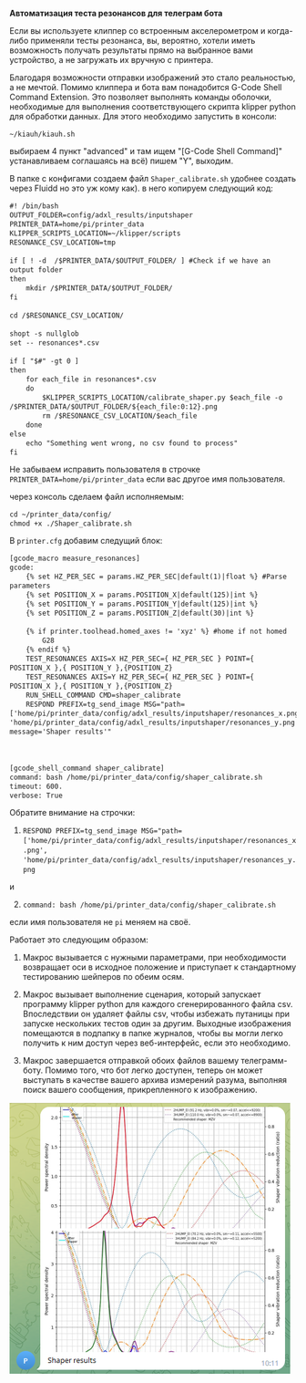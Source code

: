 **Автоматизация теста резонансов для телеграм бота**

Если вы используете клиппер со встроенным акселерометром и когда-либо применяли тесты резонанса, вы, вероятно, хотели иметь возможность получать результаты прямо на выбранное вами устройство, а не загружать их вручную с принтера.

Благодаря возможности отправки изображений это стало реальностью, а не мечтой. Помимо клиппера и бота вам понадобится G-Code Shell Command Extension. Это позволяет выполнять команды оболочки, необходимые для выполнения соответствующего скрипта klipper python для обработки данных. Для этого необходимо запустить в консоли:

```
~/kiauh/kiauh.sh
```
выбираем 4 пункт "advanced" и там ищем "[G-Code Shell Command]" устанавливаем соглашаясь на всё) пишем "Y", выходим.

В папке с конфигами создаем файл `Shaper_calibrate.sh` удобнее создать через Fluidd но это уж кому как). в него копируем следующий код:

```
#! /bin/bash
OUTPUT_FOLDER=config/adxl_results/inputshaper
PRINTER_DATA=home/pi/printer_data
KLIPPER_SCRIPTS_LOCATION=~/klipper/scripts
RESONANCE_CSV_LOCATION=tmp

if [ ! -d  /$PRINTER_DATA/$OUTPUT_FOLDER/ ] #Check if we have an output folder
then
    mkdir /$PRINTER_DATA/$OUTPUT_FOLDER/
fi

cd /$RESONANCE_CSV_LOCATION/

shopt -s nullglob
set -- resonances*.csv  

if [ "$#" -gt 0 ]
then
    for each_file in resonances*.csv
    do
        $KLIPPER_SCRIPTS_LOCATION/calibrate_shaper.py $each_file -o /$PRINTER_DATA/$OUTPUT_FOLDER/${each_file:0:12}.png
        rm /$RESONANCE_CSV_LOCATION/$each_file
    done
else
    echo "Something went wrong, no csv found to process"
fi
```
Не забываем исправить пользователя в строчке `PRINTER_DATA=home/pi/printer_data` если вас другое имя пользователя. 

через консоль сделаем файл исполняемым:

```
cd ~/printer_data/config/
chmod +x ./Shaper_calibrate.sh
```

В `printer.cfg` добавим следущий блок:

```
[gcode_macro measure_resonances]
gcode:
	{% set HZ_PER_SEC = params.HZ_PER_SEC|default(1)|float %} #Parse parameters
	{% set POSITION_X = params.POSITION_X|default(125)|int %}
	{% set POSITION_Y = params.POSITION_Y|default(125)|int %}
	{% set POSITION_Z = params.POSITION_Z|default(30)|int %}

	{% if printer.toolhead.homed_axes != 'xyz' %} #home if not homed
		G28
	{% endif %}
	TEST_RESONANCES AXIS=X HZ_PER_SEC={ HZ_PER_SEC } POINT={ POSITION_X },{ POSITION_Y },{POSITION_Z}
	TEST_RESONANCES AXIS=Y HZ_PER_SEC={ HZ_PER_SEC } POINT={ POSITION_X },{ POSITION_Y },{POSITION_Z}
	RUN_SHELL_COMMAND CMD=shaper_calibrate
	RESPOND PREFIX=tg_send_image MSG="path=['home/pi/printer_data/config/adxl_results/inputshaper/resonances_x.png', 'home/pi/printer_data/config/adxl_results/inputshaper/resonances_y.png'], message='Shaper results'"



[gcode_shell_command shaper_calibrate]
command: bash /home/pi/printer_data/config/shaper_calibrate.sh
timeout: 600.
verbose: True
```
Обратите внимание на строчки: 

1. `RESPOND PREFIX=tg_send_image MSG="path=['home/pi/printer_data/config/adxl_results/inputshaper/resonances_x.png', 'home/pi/printer_data/config/adxl_results/inputshaper/resonances_y.png`

 и 

2. `command: bash /home/pi/printer_data/config/shaper_calibrate.sh`  
 
 если имя пользователя не `pi` меняем на своё.

Работает это следующим образом:

1. Макрос вызывается с нужными параметрами, при необходимости возвращает оси в исходное положение и приступает к стандартному тестированию шейперов по обеим осям.
   
2. Макрос вызывает выполнение сценария, который запускает программу klipper python для каждого сгенерированного файла csv. Впоследствии он удаляет файлы csv, чтобы избежать путаницы при запуске нескольких тестов один за другим. Выходные изображения помещаются в подпапку в папке журналов, чтобы вы могли легко получить к ним доступ через веб-интерфейс, если это необходимо.
   
3. Макрос завершается отправкой обоих файлов вашему телеграмм-боту. Помимо того, что бот легко доступен, теперь он может выступать в качестве вашего архива измерений разума, выполняя поиск вашего сообщения, прикрепленного к изображению.

![](resonances.png)

